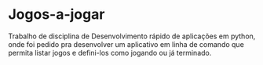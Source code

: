 # Jogos-a-jogar
Trabalho de disciplina de Desenvolvimento rápido de aplicações em python, onde foi pedido pra desenvolver um aplicativo em linha de comando que permita listar jogos e defini-los como jogando ou já terminado.
